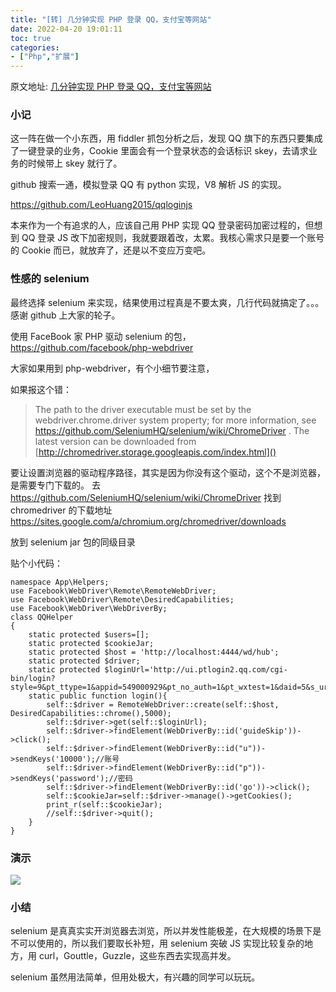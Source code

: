 ```yaml
---
title: "[转] 几分钟实现 PHP 登录 QQ，支付宝等网站"
date: 2022-04-20 19:01:11
toc: true
categories:
- ["Php","扩展"]
---
```


原文地址: [几分钟实现 PHP 登录 QQ，支付宝等网站](https://blog.haitun.me/selenium-login-qq/)




### 小记
这一阵在做一个小东西，用 fiddler 抓包分析之后，发现 QQ 旗下的东西只要集成了一键登录的业务，Cookie 里面会有一个登录状态的会话标识 skey，去请求业务的时候带上 skey 就行了。

github 搜索一通，模拟登录 QQ 有 python 实现，V8 解析 JS 的实现。 

 https://github.com/LeoHuang2015/qqloginjs 

本来作为一个有追求的人，应该自己用 PHP 实现 QQ 登录密码加密过程的，但想到 QQ 登录 JS 改下加密规则，我就要跟着改，太累。我核心需求只是要一个账号的 Cookie 而已，就放弃了，还是以不变应万变吧。

### 性感的 selenium
最终选择 selenium 来实现，结果使用过程真是不要太爽，几行代码就搞定了。。。感谢 github 上大家的轮子。

使用 FaceBook 家 PHP 驱动 selenium 的包，  https://github.com/facebook/php-webdriver 

大家如果用到 php-webdriver，有个小细节要注意，

如果报这个错：
> The path to the driver executable must be set by the webdriver.chrome.driver system property; for more information, see  https://github.com/SeleniumHQ/selenium/wiki/ChromeDriver . The latest version can be downloaded from [http://chromedriver.storage.googleapis.com/index.html]()

要让设置浏览器的驱动程序路径，其实是因为你没有这个驱动，这个不是浏览器，是需要专门下载的。 去 https://github.com/SeleniumHQ/selenium/wiki/ChromeDriver   找到 chromedriver 的下载地址   https://sites.google.com/a/chromium.org/chromedriver/downloads 

放到 selenium jar 包的同级目录

贴个小代码：
```
namespace App\Helpers;
use Facebook\WebDriver\Remote\RemoteWebDriver;
use Facebook\WebDriver\Remote\DesiredCapabilities;
use Facebook\WebDriver\WebDriverBy;
class QQHelper
{
    static protected $users=[];
    static protected $cookieJar;
    static protected $host = 'http://localhost:4444/wd/hub';
    static protected $driver;
    static protected $loginUrl='http://ui.ptlogin2.qq.com/cgi-bin/login?style=9&pt_ttype=1&appid=549000929&pt_no_auth=1&pt_wxtest=1&daid=5&s_url=https%3A%2F%2Fh5.qzone.qq.com%2Fmqzone%2Findex';
    static public function login(){
        self::$driver = RemoteWebDriver::create(self::$host, DesiredCapabilities::chrome(),5000);
        self::$driver->get(self::$loginUrl);
        self::$driver->findElement(WebDriverBy::id('guideSkip'))->click();
        self::$driver->findElement(WebDriverBy::id("u"))->sendKeys('10000');//账号
        self::$driver->findElement(WebDriverBy::id("p"))->sendKeys('password');//密码
        self::$driver->findElement(WebDriverBy::id('go'))->click();
        self::$cookieJar=self::$driver->manage()->getCookies();
        print_r(self::$cookieJar);
        //self::$driver->quit();
    }
}
```

### 演示
![](https://file.wulicode.com/note/topic/qq-auto-login/demo.gif#)

### 小结
selenium 是真真实实开浏览器去浏览，所以并发性能极差，在大规模的场景下是不可以使用的，所以我们要取长补短，用 selenium 突破 JS 实现比较复杂的地方，用 curl，Gouttle，Guzzle，这些东西去实现高并发。

selenium 虽然用法简单，但用处极大，有兴趣的同学可以玩玩。

